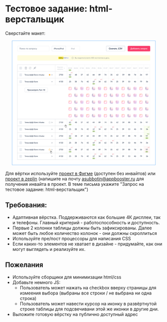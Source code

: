 # Тестовое задание: html-верстальщик

Сверстайте макет:

<p align="center">
  <img src="../Resources/html-css-test-task.png" height="400">
</p>

Для вёртки используйте [проект в Фигме]() (доступен без инвайтов) или [проект в zeplin](https://zpl.io/bljyX4X) (напишите на почту asubbotin@appbooster.ru для получения инвайта в проект. В теме письма укажите "Запрос на тестовое задание: html-верстальщик")

## Требования:

* Адаптивная вёрстка. Поддерживаются как большие 4К дисплеи, так и телефоны. Главный критерий - работоспособность и доступность.
* Первые 2 колонки таблицы должны быть зафиксированы.  Далее может быть любое количество колонок - они должны скроллиться
* Используйте пре/пост процессоры для написания CSS
* Если каких-то элементов не хватает в дизайне - придумайте, как они могут выглядеть и реализуйте их.

## Пожелания

* Используйте сборщики для минимизации html/css
* Добавьте немного JS:
  * Пользователь может нажать на checkbox вверху страницы для измеения выбора (выбраны все строки / не выбрана ни одна строка)
  * Пользователь может навести курсор на иконку в развёртнутой строке таблицы для подсвечивани этой же иконки в другие дни.
* Выложите готовую вёрстку на публично доступный адрес
